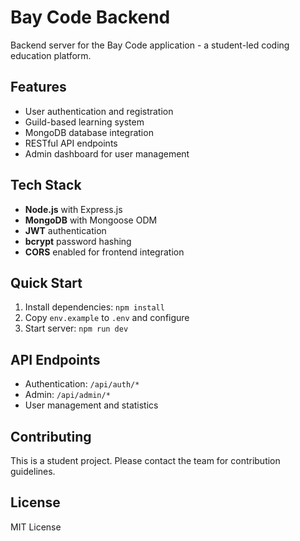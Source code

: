 # Bay Code Backend

Backend server for the Bay Code application - a student-led coding education platform.

## Features

- User authentication and registration
- Guild-based learning system
- MongoDB database integration
- RESTful API endpoints
- Admin dashboard for user management

## Tech Stack

- **Node.js** with Express.js
- **MongoDB** with Mongoose ODM
- **JWT** authentication
- **bcrypt** password hashing
- **CORS** enabled for frontend integration

## Quick Start

1. Install dependencies: `npm install`
2. Copy `env.example` to `.env` and configure
3. Start server: `npm run dev`

## API Endpoints

- Authentication: `/api/auth/*`
- Admin: `/api/admin/*`
- User management and statistics

## Contributing

This is a student project. Please contact the team for contribution guidelines.

## License

MIT License 
